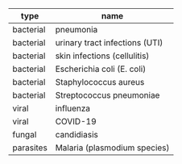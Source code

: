 | type      | name                           |
| --------- | ------------------------------ |
| bacterial | pneumonia                      |
| bacterial | urinary tract infections (UTI) |
| bacterial | skin infections (cellulitis)   |
| bacterial | Escherichia coli (E. coli)     |
| bacterial | Staphylococcus aureus          |
| bacterial | Streptococcus pneumoniae       |
| viral     | influenza                      |
| viral     | COVID-19                       |
| fungal    | candidiasis                    |
| parasites | Malaria (plasmodium species)                               |
